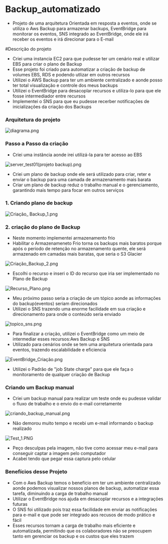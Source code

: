 # Backup_automatizado

- Projeto de uma arquitetura Orientada em resposta a eventos, onde se utiliza o Aws Backup para armazenar backups, EventBridge para monitorar os eventos, SNS integrado ao EventBridge, onde ele irá receber os eventos e irá direcionar para o E-mail 

#Descrição do projeto
- Criei uma instancia EC2 para que pudesse ter um cenário real e utilizar EBS para criar o plano de Backup 
- Esse projeto foi criado para automatizar a criação de backup de volumes EBS, RDS e podendo utlizar em outros recursos
- Utilizei o AWS Backup para ter um ambiente centralizado e aonde posso ter total visualização e controle dos meus backups
- Utilizei o EventBridge para desacoplar recursos e utiliza-lo para que ele fosse intermediador entre recursos
- Implementei o SNS para que eu pudesse recerber notificações de inicializações da criação dos Backups

### Arquitetura do projeto
![diagrama.png](https://github.com/Jeff01875/Backup_automatizado/blob/ed6f9a6937414db5eb9a564f991ea81b07d45f88/diagrama.png)


### Passo a Passo da criação

- Criei uma instância aonde irei utilizá-la para ter acesso ao EBS 

![server_test01(projeto backup).png](https://github.com/Jeff01875/Backup_automatizado/blob/ed6f9a6937414db5eb9a564f991ea81b07d45f88/server_test01(projeto%20backup).png)


- Criei um plano de backup onde ele será utilizado para criar, reter e enviar o backup para uma camada de armazenamento mais barata
- Criar um plano de backup reduz o trabalho manual e o gerenciamento, garantindo mais tempo para focar em outros serviços

### 1. Criando plano de backup

![Criação_ Backup_1.png](https://github.com/Jeff01875/Backup_automatizado/blob/ed6f9a6937414db5eb9a564f991ea81b07d45f88/Cria%C3%A7%C3%A3o_%20Backup_1.png)


### 2. criação do plano de Backup

- Neste momento implementei armazenamento frio
- Habilitar o Armazenameneto Frio torna os backups mais baratos porque após o periodo de retenção no armazenamento quente, ele será armazenado em camadas mais baratas, que seria o S3 Glacier 


![Criação_Backup_2.png](https://github.com/Jeff01875/Backup_automatizado/blob/ed6f9a6937414db5eb9a564f991ea81b07d45f88/Cria%C3%A7%C3%A3o_Backup_2.png)

- Escolhi o recurso e inseri o ID do recurso que iria ser implementado no Plano de Backup

![Recurso_Plano.png](https://github.com/Jeff01875/Backup_automatizado/blob/ed6f9a6937414db5eb9a564f991ea81b07d45f88/Recurso_Plano.png)

- Meu próximo passo seria a criação de um tópico aonde as informações do backup(eventos) seriam direcionados
- Utilizei o SNS trazendo uma enorme facilidade em sua criação e direcionamento para onde o conteúdo seria enviado

![topico_sns.png](https://github.com/Jeff01875/Backup_automatizado/blob/ed6f9a6937414db5eb9a564f991ea81b07d45f88/topico_sns.png)

- Para finalizar a criação, utilizei o EventBridge como um meio de intermediar esses recursos:Aws Backup e SNS
- Utilizado para cenários onde se tem uma arquitetura orientada para eventos, trazendo escalabilidade e eficiencia 

![EventBridge_Criação.png](https://github.com/Jeff01875/Backup_automatizado/blob/ed6f9a6937414db5eb9a564f991ea81b07d45f88/EventBridge_Cria%C3%A7%C3%A3o.png)

- Utilizei o Padrão de "job State charge" para que ele faça o monitoramento de qualquer criação de Backup

### Criando um Backup manual

- Criei um backup manual para realizar um teste onde eu pudesse validar o fluxo de trabalho e o envio do e-mail corretamente 

![criando_backup_manual.png](https://github.com/Jeff01875/Backup_automatizado/blob/ed6f9a6937414db5eb9a564f991ea81b07d45f88/criando_backup_manual.png)

- Não demorou muito tempo e recebi um e-mail informando o backup realizado
  
![Test_1.PNG](https://github.com/Jeff01875/Backup_automatizado/blob/ed6f9a6937414db5eb9a564f991ea81b07d45f88/Test_1.PNG)

- Peço desculpas pela imagem, não tive como acessar meu e-mail para conseguir captar a imagem pelo computador
- Acabei tendo que pegar essa captura pelo celular

### Benefícios desse Projeto
- Com o Aws Backup temos o benefício em ter um ambiente centralizado aonde podemos visualizar nossos planos de backup, automatizar essa tarefa, diminuindo a carga de trabalho manual
- Utilizar o EventBridge nos ajuda em desacoplar recursos e a integrações futuras 
- O SNS foi utilizado pois traz essa facilidade em enviar as notificações para e-mail e que pode ser integrado aos recusos de modo prático e fácil
- Esses recursos tornam a carga de trabalho mais eficiente e automatizada, permitindo que os colaboradores não se preocupem tanto em gerenciar os backup e os custos que eles trazem







  

